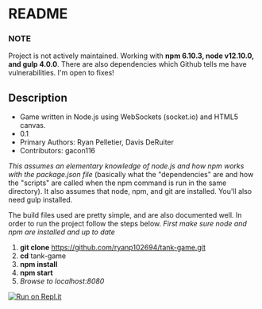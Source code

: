 # README #


### NOTE ###
Project is not actively maintained. Working with **npm 6.10.3, node v12.10.0, and gulp 4.0.0**. There are also dependencies which Github tells me have vulnerabilities. I'm open to fixes!


## Description ##

* Game written in Node.js using WebSockets (socket.io) and HTML5 canvas.
* 0.1
* Primary Authors:
	Ryan Pelletier,
	Davis DeRuiter
* Contributors:
	gacon116


*This assumes an elementary knowledge of node.js and how npm works with the package.json file* (basically what the "dependencies" are and how the "scripts" are called when the npm command is run in the same directory). It also assumes that node, npm, and git are installed. You'll also need gulp installed.

The build files used are pretty simple, and are also documented well. In order to run the project follow the steps below. *First make sure node and npm are installed and up to date*

1.  **git clone** https://github.com/ryanp102694/tank-game.git
1.  **cd** tank-game
1.  **npm install**
1.  **npm start**
1.  *Browse to localhost:8080*

[![Run on Repl.it](https://repl.it/badge/github/ryanp102694/tank-game)](https://repl.it/github/ryanp102694/tank-game)

